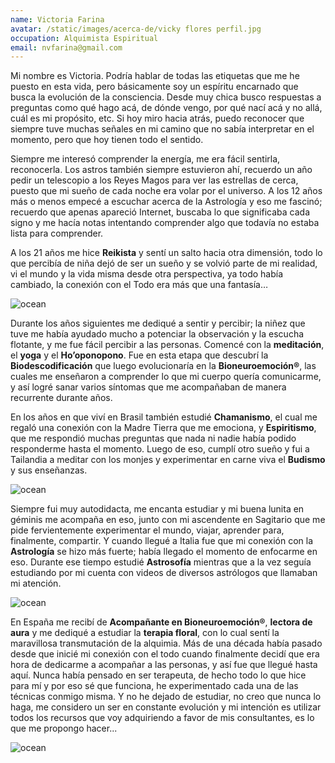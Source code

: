 ```yaml
---
name: Victoria Farina
avatar: /static/images/acerca-de/vicky flores perfil.jpg
occupation: Alquimista Espiritual
email: nvfarina@gmail.com
---
```


Mi nombre es Victoria. Podría hablar de todas las etiquetas que me he puesto en esta vida, pero básicamente soy un espíritu encarnado que busca la evolución de la consciencia. Desde muy chica busco respuestas a preguntas como qué hago acá, de dónde vengo, por qué nací acá y no allá, cuál es mi propósito, etc. Si hoy miro hacia atrás, puedo reconocer que siempre tuve muchas señales en mi camino que no sabía interpretar en el momento, pero que hoy tienen todo el sentido.

Siempre me interesó comprender la energía, me era fácil sentirla, reconocerla. Los astros también siempre estuvieron ahí, recuerdo un año pedir un telescopio a los Reyes Magos para ver las estrellas de cerca, puesto que mi sueño de cada noche era volar por el universo. A los 12 años más o menos empecé a escuchar acerca de la Astrología y eso me fascinó; recuerdo que apenas apareció Internet, buscaba lo que significaba cada signo y me hacía notas intentando comprender algo que todavía no estaba lista para comprender.

A los 21 años me hice **Reikista** y sentí un salto hacia otra dimensión, todo lo que percibía de niña dejó de ser un sueño y se volvió parte de mi realidad, vi el mundo y la vida misma desde otra perspectiva, ya todo había cambiado, la conexión con el Todo era más que una fantasía…


<Image alt="ocean" src="/static/images/acerca-de/energia.jpg" width={450} height={300} />


Durante los años siguientes me dediqué a sentir y percibir; la niñez que tuve me había ayudado mucho a potenciar la observación y la escucha flotante, y me fue fácil percibir a las personas. Comencé con la **meditación**, el **yoga** y el **Ho’oponopono**. Fue en esta etapa que descubrí la **Biodescodificación** que luego evolucionaría en la **Bioneuroemoción®**, las cuales me enseñaron a comprender lo que mi cuerpo quería comunicarme, y así logré sanar varios síntomas que me acompañaban de manera recurrente durante años. 

En los años en que viví en Brasil también estudié **Chamanismo**, el cual me regaló una conexión con la Madre Tierra que me emociona, y **Espiritismo**, que me respondió muchas preguntas que nada ni nadie había podido responderme hasta el momento. Luego de eso, cumplí otro sueño y fui a Tailandia a meditar con los monjes y experimentar en carne viva el **Budismo** y sus enseñanzas.


<Image alt="ocean" src="/static/images/acerca-de/CA6A1842.jpg" width={300} height={450} />

Siempre fui muy autodidacta, me encanta estudiar y mi buena lunita en géminis me acompaña en eso, junto con mi ascendente en Sagitario que me pide fervientemente experimentar el mundo, viajar, aprender para, finalmente, compartir. Y cuando llegué a Italia fue que mi conexión con la **Astrología** se hizo más fuerte; había llegado el momento de enfocarme en eso. Durante ese tiempo estudié **Astrosofía** mientras que a la vez seguía estudiando por mi cuenta con videos de diversos astrólogos que llamaban mi atención.


<Image alt="ocean" src="/static/images/acerca-de/zodiaco.jpg" width={450} height={300} />


En España me recibí de **Acompañante en Bioneuroemoción®**, **lectora de aura** y me dediqué a estudiar la **terapia floral**, con lo cual sentí la maravillosa transmutación de la alquimia. Más de una década había pasado desde que inicié mi conexión con el todo cuando finalmente decidí que era hora de dedicarme a acompañar a las personas, y así fue que llegué hasta aquí. Nunca había pensado en ser terapeuta, de hecho todo lo que hice para mí y por eso sé que funciona, he experimentado cada una de las técnicas conmigo misma. Y no he dejado de estudiar, no creo que nunca lo haga, me considero un ser en constante evolución y mi intención es utilizar todos los recursos que voy adquiriendo a favor de mis consultantes, es lo que me propongo hacer...


<Image alt="ocean" src="/static/images/acerca-de/CA6A2281.jpg" width={450} height={300} />
